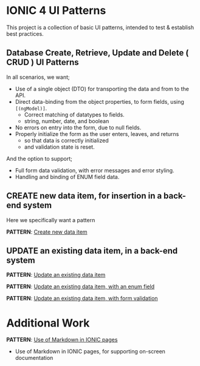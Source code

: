 


# IONIC 4 UI Patterns

This project is a collection of basic UI patterns, intended to test & establish best practices.

## Database Create, Retrieve, Update and Delete ( CRUD ) UI Patterns

In all scenarios, we want;

+ Use of a single object (DTO) for transporting the data and from to the API.
+ Direct data-binding from the object properties, to form fields, using `[(ngModel)]`.
    + Correct matching of datatypes to fields. 
    + string, number, date, and boolean
+ No errors on entry into the form, due to null fields.
+ Properly initialize the form as the user enters, leaves, and returns
    + so that data is correctly initialized
    + and validation state is reset.

And the option to support; 

+ Full form data validation, with error messages and error styling.
+ Handling and binding of ENUM field data.

## CREATE new data item, for insertion in a back-end system

Here we specifically want a pattern 

**PATTERN**: [Create new data item](/tabs/create)

## UPDATE an existing data item, in a back-end system

**PATTERN**: [Update an existing data item](/tabs/update)

**PATTERN**: [Update an existing data item, with an enum field](/tabs/enums)

**PATTERN**: [Update an existing data item, with form validation](/tabs/validate)

# Additional Work

**PATTERN**: [Use of Markdown in IONIC pages](/tabs/markdown)

+ Use of Markdown in IONIC pages, for supporting on-screen documentation
